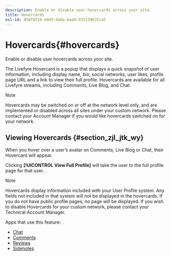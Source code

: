 ```yaml
---
description: Enable or disable user hovercards across your site.
title: Hovercards
exl-id: 958fbf18-e045-4a6e-baa0-03213963fca5
---
```

# Hovercards{#hovercards}

Enable or disable user hovercards across your site.

The Livefyre Hovercard is a popup that displays a quick snapshot of user information, including display name, bio, social networks, user likes, profile page URL and a link to view their full profile. Hovercards are available for all Livefyre streams, including Comments, Live Blog, and Chat.

>[!NOTE]
>
>Hovercards may be switched on or off at the network level only, and are implemented or disabled across all sites under your custom network. Please contact your Account Manager if you would like hovercards switched on for your network.

## Viewing Hovercards {#section_zjl_jtk_wy}

When you hover over a user’s avatar on Comments, Live Blog or Chat, their Hovercard will appear.

Clicking **[!UICONTROL View Full Profile]** will take the user to the full profile page for that user.

>[!NOTE]
>
>Hovercards display information included with your User Profile system. Any fields not included in that system will not be displayed in the hovercards. If you do not have public profile pages, no page will be displayed. If you wish to disable Hovercards for your custom network, please contact your Technical Account Manager.



Apps that use this feature:

* [Chat](/help/using/c-about-apps/c-chat-app/c-chat-app.md#c_chat_app)
* [Comments](/help/using/c-about-apps/c-comments/c-comments.md)
* [Reviews](/help/using/c-about-apps/c-reviews-app/c-reviews-app.md#c_reviews_app)
* [Sidenotes](/help/using/c-about-apps/c-sidenotes-app/c-sidenotes-app.md#c_sidenotes_app)
